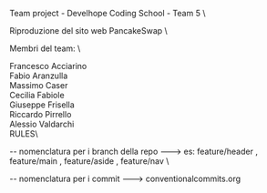 Team project - Develhope Coding School - Team 5 \

Riproduzione del sito web PancakeSwap \

Membri del team: \

Francesco Acciarino\
Fabio Aranzulla\
Massimo Caser\
Cecilia Fabiole\
Giuseppe Frisella\
Riccardo Pirrello\
Alessio Valdarchi\
RULES\ 

-- nomenclatura per i branch della repo ---> es: feature/header , feature/main , feature/aside , feature/nav \ 

-- nomenclatura per i commit ---> conventionalcommits.org
